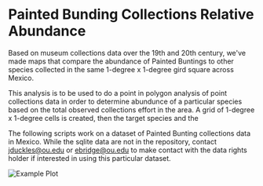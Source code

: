 # Painted Bunding Collections Relative Abundance
Based on museum collections data over the 19th and 20th century, we've made maps that compare the abundance of Painted Buntings to other species collected in the same 1-degree x 1-degree gird square across Mexico.

This analysis is to be used to do a point in polygon analysis of point collections data in order to determine abundunce of a particular species based on the total observed collections effort in the area.  A grid of 1-degree x 1-degree cells is created, then the target species and the 

The following scripts work on a dataset of Painted Bunting collections data in Mexico. While the sqlite data are not in the repository, contact jduckles@ou.edu or ebridge@ou.edu to make contact with the data rights holder if interested in using this particular dataset.

![Example Plot](https://rawgithub.com/jduckles/mexpabu/master/out/month010.svg)
